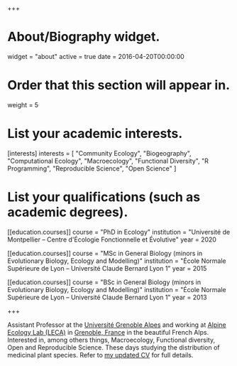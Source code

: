 +++
# About/Biography widget.
widget = "about"
active = true
date = 2016-04-20T00:00:00

# Order that this section will appear in.
weight = 5

# List your academic interests.
[interests]
  interests = [
    "Community Ecology",
    "Biogeography",
    "Computational Ecology",
    "Macroecology",
    "Functional Diversity",
    "R Programming",
    "Reproducible Science",
    "Open Science"
  ]

# List your qualifications (such as academic degrees).
[[education.courses]]
  course = "PhD in Ecology"
  institution = "Université de Montpellier – Centre d'Écologie Fonctionnelle et Évolutive"
  year = 2020

[[education.courses]]
  course = "MSc in General Biology (minors in Evolutionary Biology, Ecology and Modelling)"
  institution = "École Normale Supérieure de Lyon – Université Claude Bernard Lyon 1"
  year = 2015

[[education.courses]]
  course = "BSc in General Biology (minors in Evolutionary Biology, Ecology and Modelling)"
  institution = "École Normale Supérieure de Lyon – Université Claude Bernard Lyon 1"
  year = 2013
 
+++

Assistant Professor at the [Université Grenoble Alpes](https://www.univ-grenoble-alpes.fr) and working at [Alpine Ecology Lab (LECA)](https://leca.osug.fr) in [Grenoble, France](https://osm.org/go/0CASBSo?relation=80348) in the beautiful French Alps. Interested in, among others things, Macroecology, Functional diversity, Open and Reproducible Science. These days studying the distribution of medicinal plant species. Refer to [my updated CV](https://github.com/Rekyt/new_cv/raw/main/cv_en.pdf) for full details.

